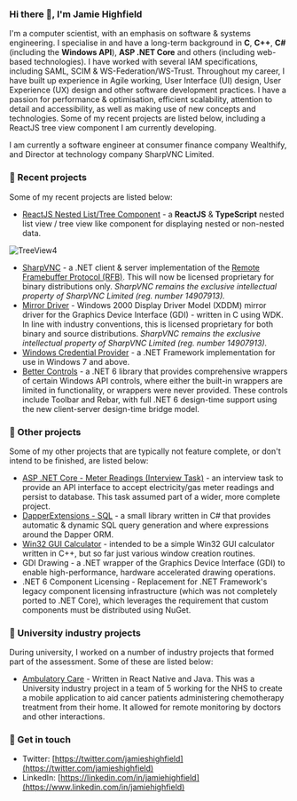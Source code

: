 ### Hi there 👋, I'm Jamie Highfield

I'm a computer scientist, with an emphasis on software & systems engineering. I specialise in and have a long-term background in **C**, **C++**, **C#** (including the **Windows API**), **ASP .NET Core** and others (including web-based technologies). I have worked with several IAM specifications, including SAML, SCIM & WS-Federation/WS-Trust. Throughout my career, I have built up experience in Agile working, User Interface (UI) design, User Experience (UX) design and other software development practices. I have a passion for performance & optimisation, efficient scalability, attention to detail and accessibility, as well as making use of new concepts and technologies. Some of my recent projects are listed below, including a ReactJS tree view component I am currently developing.

I am currently a software engineer at consumer finance company Wealthify, and Director at technology company SharpVNC Limited.

### :page_with_curl: Recent projects

Some of my recent projects are listed below:

- [ReactJS Nested List/Tree Component](https://github.com/jamiehighfield/react-tree-view) - a **ReactJS** & **TypeScript** nested list view / tree view like component for displaying nested or non-nested data.

<!-- ![TreeView](https://user-images.githubusercontent.com/9104853/191047291-a19c5f56-493b-4f9a-9b46-347b91668643.png) -->
![TreeView4](https://user-images.githubusercontent.com/9104853/194780478-a21fe195-f5c5-42ad-b1f1-be74c01c33c5.png)

- [SharpVNC](https://github.com/sharpvnc/SharpVNC.Core) - a .NET client & server implementation of the [Remote Framebuffer Protocol (RFB)](https://tools.ietf.org/html/rfc6143). This will now be licensed proprietary for binary distributions only. _SharpVNC remains the exclusive intellectual property of SharpVNC Limited (reg. number 14907913)._
- [Mirror Driver](https://github.com/sharpvnc/SharpVNC.MirrorDriver) - Windows 2000 Display Driver Model (XDDM) mirror driver for the Graphics Device Interface (GDI) - written in C using WDK. In line with industry conventions, this is licensed proprietary for both binary and source distributions. _SharpVNC remains the exclusive intellectual property of SharpVNC Limited (reg. number 14907913)._
- [Windows Credential Provider](https://github.com/jamiehighfield/windowscredentialprovider) - a .NET Framework implementation for use in Windows 7 and above.
- [Better Controls](https://github.com/sharpvnc/BetterControls) - a .NET 6 library that provides comprehensive wrappers of certain Windows API controls, where either the built-in wrappers are limited in functionality, or wrappers were never provided. These controls include Toolbar and Rebar, with full .NET 6 design-time support using the new client-server design-time bridge model.

### :page_with_curl: Other projects

Some of my other projects that are typically not feature complete, or don't intend to be finished, are listed below:

- [ASP .NET Core - Meter Readings (Interview Task)](https://github.com/jamiehighfield/meterreadings) - an interview task to provide an API interface to accept electricity/gas meter readings and persist to database. This task assumed part of a wider, more complete project.
- [DapperExtensions - SQL](https://github.com/jamiehighfield/DapperExtensions) - a small library written in C# that provides automatic & dynamic SQL query generation and where expressions around the Dapper ORM.
- [Win32 GUI Calculator](https://github.com/jamiehighfield/Calculator) - intended to be a simple Win32 GUI calculator written in C++, but so far just various window creation routines.
- GDI Drawing - a .NET wrapper of the Graphics Device Interface (GDI) to enable high-performance, hardware accelerated drawing operations.
- .NET 6 Component Licensing - Replacement for .NET Framework's legacy component licensing infrastructure (which was not completely ported to .NET Core), which leverages the requirement that custom components must be distributed using NuGet.

### :school: University industry projects

During university, I worked on a number of industry projects that formed part of the assessment. Some of these are listed below:

- [Ambulatory Care](https://github.com/jamiehighfield/ambulatorycare-nhs) - Written in React Native and Java. This was a University industry project in a team of 5 working for the NHS to create a mobile application to aid cancer patients administering chemotherapy treatment from their home. It allowed for remote monitoring by doctors and other interactions.

### :speech_balloon: Get in touch

- Twitter: [https://twitter.com/jamieshighfield](https://twitter.com/jamieshighfield)
- LinkedIn: [https://linkedin.com/in/jamiehighfield](https://www.linkedin.com/in/jamiehighfield)
<!--
**jamiehighfield/jamiehighfield** is a ✨ _special_ ✨ repository because its `README.md` (this file) appears on your GitHub profile.

Here are some ideas to get you started:

- 🔭 I’m currently working on ...
- 🌱 I’m currently learning ...
- 👯 I’m looking to collaborate on ...
- 🤔 I’m looking for help with ...
- 💬 Ask me about ...
- 📫 How to reach me: ...
- 😄 Pronouns: ...
- ⚡ Fun fact: ...
-->
